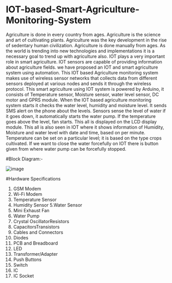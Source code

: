 # IOT-based-Smart-Agriculture-Monitoring-System

Agriculture is done in every country from ages. Agriculture is the science and art of 
cultivating plants. Agriculture was the key development in the rise of sedentary human 
civilization. Agriculture is done manually from ages. As the world is trending into new 
technologies and implementations it is a necessary goal to trend up with agriculture also. 
IOT plays a very important role in smart agriculture. IOT sensors are capable of providing 
information about agriculture fields. we have proposed an IOT and smart agriculture 
system using automation. This IOT based Agriculture monitoring system makes use of 
wireless sensor networks that collects data from different sensors deployed at various nodes 
and sends it through the wireless protocol. This smart agriculture using IOT system is 
powered by Arduino, it consists of Temperature sensor, Moisture sensor, water level sensor, 
DC motor and GPRS module. When the IOT based agriculture monitoring system starts it 
checks the water level, humidity and moisture level. It sends SMS alert on the phone about 
the levels. Sensors sense the level of water if it goes down, it automatically starts the water 
pump. If the temperature goes above the level, fan starts. This all is displayed on the LCD 
display module. This all is also seen in IOT where it shows information of Humidity, 
Moisture and water level with date and time, based on per minute. Temperature can be set 
on a particular level; it is based on the type crops cultivated. If we want to close the water 
forcefully on IOT there is button given from where water pump can be forcefully stopped.

#Block Diagram:-

![image](https://github.com/abhishekmangulkar/IOT-based-Smart-Agriculture-Monitoring-System/assets/125399029/02470fd8-58ca-47eb-afd5-a097171d047a)

#Hardware Specifications

1. GSM Modem
2.  Wi-Fi Modem
3. Temperature Sensor
4. Humidity Sensor
5.Water Sensor
6. Mini Exhaust Fan
7. Water Pump
8. Crystal OscillatorResistors
9. CapacitorsTransistors
10. Cables and Connectors
11. Diodes
12. PCB and Breadboard
13. LED
14. Transformer/Adapter
15. Push Buttons
16. Switch
17. IC
18. IC Socket
